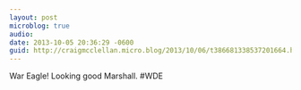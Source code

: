 ```yaml
---
layout: post
microblog: true
audio: 
date: 2013-10-05 20:36:29 -0600
guid: http://craigmcclellan.micro.blog/2013/10/06/t386681338537201664.html
---
```

War Eagle! Looking good Marshall. #WDE
